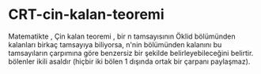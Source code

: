 # CRT-cin-kalan-teoremi
Matematikte , Çin kalan teoremi , bir n tamsayısının Öklid bölümünden kalanları birkaç tamsayıya biliyorsa, n'nin bölümünden kalanını bu tamsayıların çarpımına göre benzersiz bir şekilde belirleyebileceğini belirtir. bölenler ikili asaldır (hiçbir iki bölen 1 dışında ortak bir çarpanı paylaşmaz).
